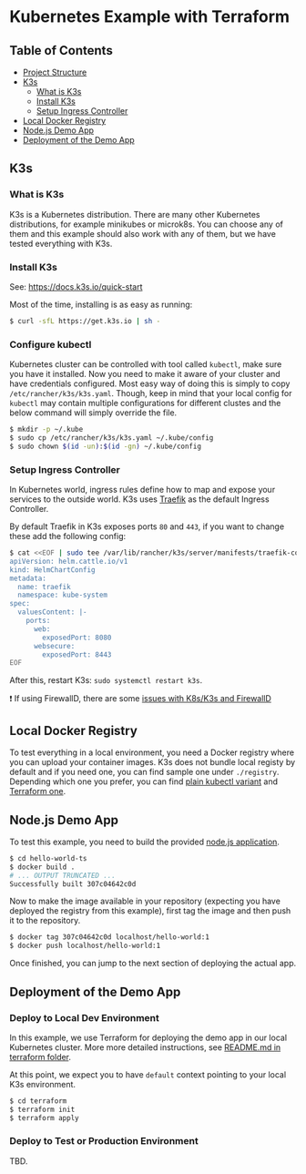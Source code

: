 # Kubernetes Example with Terraform

## Table of Contents

- [Project Structure](#project-structure)
- [K3s](#k3s)
  - [What is K3s](#what-is-k3s)
  - [Install K3s](#install-k3s)
  - [Setup Ingress Controller](#setup-ingress-controller)
- [Local Docker Registry](#local-docker-registry)
- [Node.js Demo App](#nodejs-demo-app)
- [Deployment of the Demo App](#deployment-of-the-demo-app)

## K3s

### What is K3s

K3s is a Kubernetes distribution. There are many other Kubernetes distributions, for example minikubes or microk8s. You can choose any of them and this example should also work with any of them, but we have tested everything with K3s.

### Install K3s

See: https://docs.k3s.io/quick-start

Most of the time, installing is as easy as running:

```sh
$ curl -sfL https://get.k3s.io | sh -
```

### Configure kubectl

Kubernetes cluster can be controlled with tool called `kubectl`, make sure you have it installed. Now you need to make it aware of your cluster and have credentials configured. Most easy way of doing this is simply to copy `/etc/rancher/k3s/k3s.yaml`. Though, keep in mind that your local config for `kubectl` may contain multiple configurations for different clustes and the below command will simply override the file.

```sh
$ mkdir -p ~/.kube
$ sudo cp /etc/rancher/k3s/k3s.yaml ~/.kube/config
$ sudo chown $(id -un):$(id -gn) ~/.kube/config
```

### Setup Ingress Controller

In Kubernetes world, ingress rules define how to map and expose your services to the outside world. K3s uses [Traefik](https://docs.k3s.io/networking#traefik-ingress-controller) as the default Ingress Controller.

By default Traefik in K3s exposes ports `80` and `443`, if you want to change these add the following config:

```sh
$ cat <<EOF | sudo tee /var/lib/rancher/k3s/server/manifests/traefik-config.yaml
apiVersion: helm.cattle.io/v1
kind: HelmChartConfig
metadata:
  name: traefik
  namespace: kube-system
spec:
  valuesContent: |-
    ports:
      web:
        exposedPort: 8080
      websecure:
        exposedPort: 8443
EOF
```

After this, restart K3s: `sudo systemctl restart k3s`.

:exclamation: If using FirewallD, there are some [issues with K8s/K3s and FirewallD](https://www.willhaley.com/blog/k3s-arch-linux/)

## Local Docker Registry

To test everything in a local environment, you need a Docker registry where you can upload your container images. K3s does not bundle local registy by default and if you need one, you can find sample one under `./registry`. Depending which one you prefer, you can find [plain kubectl variant](./registry/kubectl/README.md) and [Terraform one](./registry/terraform/README.md).

## Node.js Demo App

To test this example, you need to build the provided [node.js application](./hello-world-ts).

```sh
$ cd hello-world-ts
$ docker build .
# ... OUTPUT TRUNCATED ...
Successfully built 307c04642c0d
```

Now to make the image available in your repository (expecting you have deployed the registry from this example), first tag the image and then push it to the repository.

```sh
$ docker tag 307c04642c0d localhost/hello-world:1
$ docker push localhost/hello-world:1
```

Once finished, you can jump to the next section of deploying the actual app.

## Deployment of the Demo App

### Deploy to Local Dev Environment

In this example, we use Terraform for deploying the demo app in our local Kubernetes cluster. More more detailed instructions, see [README.md in terraform folder](./terraform/README.md).

At this point, we expect you to have `default` context pointing to your local K3s environment.

```sh
$ cd terraform
$ terraform init
$ terraform apply
```

### Deploy to Test or Production Environment

TBD.
